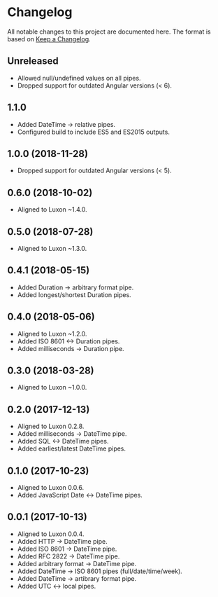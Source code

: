 # Changelog

All notable changes to this project are documented here. The format is based on [Keep a Changelog][keep-a-changelog].

## Unreleased

-   Allowed null/undefined values on all pipes.
-   Dropped support for outdated Angular versions (< 6).

## 1.1.0

-   Added DateTime -> relative pipes.
-   Configured build to include ES5 and ES2015 outputs.

## 1.0.0 (2018-11-28)

-   Dropped support for outdated Angular versions (< 5).

## 0.6.0 (2018-10-02)

-   Aligned to Luxon ~1.4.0.

## 0.5.0 (2018-07-28)

-   Aligned to Luxon ~1.3.0.

## 0.4.1 (2018-05-15)

-   Added Duration -> arbitrary format pipe.
-   Added longest/shortest Duration pipes.

## 0.4.0 (2018-05-06)

-   Aligned to Luxon ~1.2.0.
-   Added ISO 8601 <-> Duration pipes.
-   Added milliseconds -> Duration pipe.

## 0.3.0 (2018-03-28)

-   Aligned to Luxon ~1.0.0.

## 0.2.0 (2017-12-13)

-   Aligned to Luxon 0.2.8.
-   Added milliseconds -> DateTime pipe.
-   Added SQL <-> DateTime pipes.
-   Added earliest/latest DateTime pipes.

## 0.1.0 (2017-10-23)

-   Aligned to Luxon 0.0.6.
-   Added JavaScript Date <-> DateTime pipes.

## 0.0.1 (2017-10-13)

-   Aligned to Luxon 0.0.4.
-   Added HTTP -> DateTime pipe.
-   Added ISO 8601 -> DateTime pipe.
-   Added RFC 2822 -> DateTime pipe.
-   Added arbitrary format -> DateTime pipe.
-   Added DateTime -> ISO 8601 pipes (full/date/time/week).
-   Added DateTime -> artibrary format pipe.
-   Added UTC <-> local pipes.

[keep-a-changelog]: http://keepachangelog.com/en/1.0.0/
